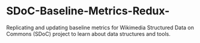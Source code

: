 # SDoC-Baseline-Metrics-Redux-
Replicating and updating baseline metrics for Wikimedia Structured Data on Commons (SDoC) project to learn about data structures and tools.
